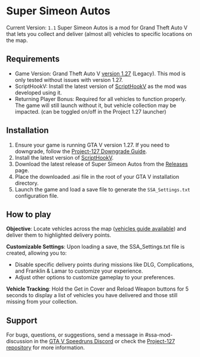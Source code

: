 # Super Simeon Autos
Current Version: <code>1.1</code> 
Super Simeon Autos is a mod for Grand Theft Auto V  that lets you collect and deliver (almost all) vehicles to specific locations on the map.

## Requirements
* Game Version: Grand Theft Auto V [version 1.27](https://github.com/TwosHusbandS/Project-127/) (Legacy). This mod is only tested without issues with version 1.27.
* ScriptHookV: Install the latest version of [ScriptHookV](https://www.dev-c.com/gtav/scripthookv/) as the mod was developed using it.
* Returning Player Bonus: Required for all vehicles to function properly. The game will still launch without it, but vehicle collection may be impacted. (can be toggled on/off in the Project 1.27 launcher)

## Installation
1. Ensure your game is running GTA V version 1.27. If you need to downgrade, follow the [Project-127 Downgrade Guide](https://github.com/TwosHusbandS/Project-127/blob/master/Installer/Info/Help.md).
2. Install the latest version of [ScriptHookV](https://www.dev-c.com/gtav/scripthookv/).
3. Download the latest release of Super Simeon Autos from the [Releases](https://github.com/GordoLeal/SuperSimeonAutos/releases) page.
4. Place the downloaded .asi file in the root of your GTA V installation directory.
5. Launch the game and load a save file to generate the <code>SSA_Settings.txt</code> configuration file.

## How to play
**Objective**: Locate vehicles across the map ([vehicles guide available](https://docs.google.com/document/d/1HLy1r_IYJAnth6uyUSzunOT0c65c5wLdxrW01GbjFZA/edit?usp=sharing)) and deliver them to highlighted delivery points.

**Customizable Settings**: Upon loading a save, the SSA_Settings.txt file is created, allowing you to:
* Disable specific delivery points during missions like DLG, Complications, and Franklin & Lamar to customize your experience.
* Adjust other options to customize gameplay to your preferences.

**Vehicle Tracking**: Hold the Get in Cover and Reload Weapon buttons for 5 seconds to display a list of vehicles you have delivered and those still missing from your collection.

## Support
For bugs, questions, or suggestions, send a message in #ssa-mod-discussion in the [GTA V Speedruns Discord](https://discord.com/invite/3qjGGBM) or check the [Project-127 repository](https://github.com/TwosHusbandS/Project-127/) for more information.
